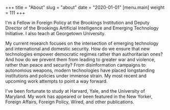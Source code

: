 +++
title = "About"
slug = "about"
date = "2020-01-01"
 [menu.main] 
 weight = 111
+++

I'm a Fellow in Foreign Policy at the Brookings Institution and Deputy Director of the Brookings Artificial Intelligence and Emerging Technology Initiative. I also teach at Georgetown University.

My current research focuses on the intersection of emerging technology and international and domestic security. How do we ensure that new technologies empower democratic regimes rather than authoritarian ones? And how do we prevent them from leading to greater war and violence, rather than peace and security? From disinformation campaigns to autonomous weapons, modern technologies have placed longstanding institutions and policies under immense strain. My most recent and upcoming work attempts to point a way forward. 

I've been fortunate to study at Harvard, Yale, and the University of Maryland. My work has appeared or been featured in the New Yorker, Foreign Affairs, Foreign Policy, Wired, and other publications.

